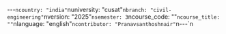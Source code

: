 ﻿---`ncountry: "india"`nuniversity: "cusat"`nbranch: "civil-engineering"`nversion: "2025"`nsemester: 3`ncourse_code: ""`ncourse_title: ""`nlanguage: "english"`ncontributor: "Pranavsanthoshnair"`n---`n
